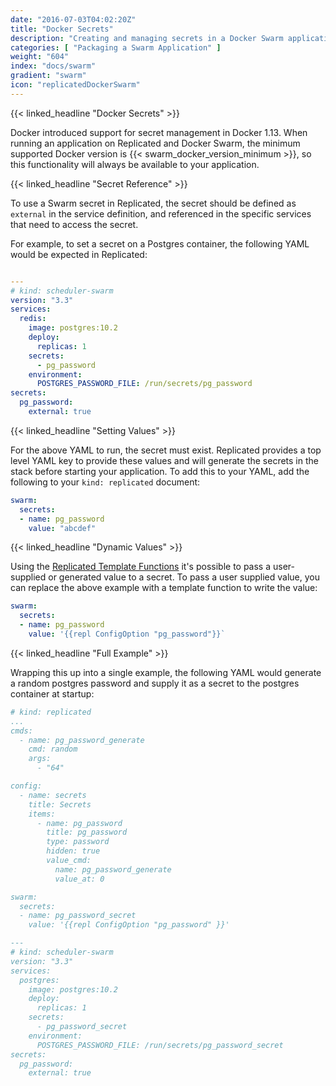 ```yaml
---
date: "2016-07-03T04:02:20Z"
title: "Docker Secrets"
description: "Creating and managing secrets in a Docker Swarm application"
categories: [ "Packaging a Swarm Application" ]
weight: "604"
index: "docs/swarm"
gradient: "swarm"
icon: "replicatedDockerSwarm"
---
```


{{< linked_headline "Docker Secrets" >}}

Docker introduced support for secret management in Docker 1.13. When running an application on Replicated and Docker Swarm, the minimum supported Docker version is {{< swarm_docker_version_minimum >}}, so this functionality will always be available to your application.

{{< linked_headline "Secret Reference" >}}

To use a Swarm secret in Replicated, the secret should be defined as `external` in the service definition, and referenced in the specific services that need to access the secret.

For example, to set a secret on a Postgres container, the following YAML would be expected in Replicated:

```yaml

---
# kind: scheduler-swarm
version: "3.3"
services:
  redis:
    image: postgres:10.2
    deploy:
      replicas: 1
    secrets:
      - pg_password
    environment:
      POSTGRES_PASSWORD_FILE: /run/secrets/pg_password
secrets:
  pg_password:
    external: true
```

{{< linked_headline "Setting Values" >}}

For the above YAML to run, the secret must exist. Replicated provides a top level YAML key to provide these values and will generate the secrets in the stack before starting your application. To add this to your YAML, add the following to your `kind: replicated` document:

```yaml
swarm:
  secrets:
  - name: pg_password
    value: "abcdef"
```

{{< linked_headline "Dynamic Values" >}}

Using the [Replicated Template Functions](/docs/swarm/packaging-an-application/template-functions) it's possible to pass a user-supplied or generated value to a secret. To pass a user supplied value, you can replace the above example with a template function to write the value:

```yaml
swarm:
  secrets:
  - name: pg_password
    value: '{{repl ConfigOption "pg_password"}}`
```


{{< linked_headline "Full Example" >}}

Wrapping this up into a single example, the following YAML would generate a random postgres password and supply it as a secret to the postgres container at startup:

```yaml
# kind: replicated
...
cmds:
  - name: pg_password_generate
    cmd: random
    args:
      - "64"

config:
  - name: secrets
    title: Secrets
    items:
      - name: pg_password
        title: pg_password
        type: password
        hidden: true
        value_cmd:
          name: pg_password_generate
          value_at: 0

swarm:
  secrets:
  - name: pg_password_secret
    value: '{{repl ConfigOption "pg_password" }}'

---
# kind: scheduler-swarm
version: "3.3"
services:
  postgres:
    image: postgres:10.2
    deploy:
      replicas: 1
    secrets:
      - pg_password_secret
    environment:
      POSTGRES_PASSWORD_FILE: /run/secrets/pg_password_secret
secrets:
  pg_password:
    external: true
```

